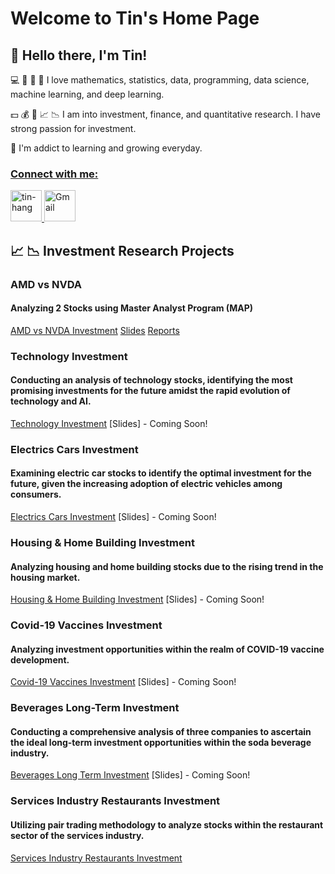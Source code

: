 # Welcome to Tin's Home Page
##  👋 Hello there, I'm Tin!

💻 🔢 🔣 🤖 I love mathematics, statistics, data, programming, data science, machine learning, and deep learning.  

💵 💰 💸 📈 📉 I am into investment, finance, and quantitative research. I have strong passion for investment. 

🌱 I'm addict to learning and growing everyday.  

### <ins> Connect with me:
<div style="text-align: left; margin-bottom: 20px;">
    <a href="https://www.linkedin.com/in/tin-hang" target="_blank">
        <img src="https://raw.githubusercontent.com/rahuldkjain/github-profile-readme-generator/master/src/images/icons/Social/linked-in-alt.svg" alt="tin-hang" height="50" width="50"/>
    </a>
    <a href="mailto:lastancientone@gmail.com" target="_blank">
        <img src="https://www.base64-image.de/build/img/mr-base64-482fa1f767.png" alt="Gmail" width="50" height="50"/>
    </a>
</div>  

## 📈 📉 Investment Research Projects
### AMD vs NVDA 
#### Analyzing 2 Stocks using Master Analyst Program (MAP)
[AMD vs NVDA Investment](https://github.com/LastAncientOne/AMD-vs-NVDA) [Slides](https://github.com/LastAncientOne/AMD-vs-NVDA/blob/main/AMD%20vs%20NVDA%20Slides.pdf) [Reports](https://github.com/LastAncientOne/AMD-vs-NVDA/blob/main/AMD%20vs%20NVDA%20Reports.pdf)

### Technology Investment
#### Conducting an analysis of technology stocks, identifying the most promising investments for the future amidst the rapid evolution of technology and AI.  
[Technology Investment](https://github.com/LastAncientOne/Technology_Investment) [Slides] - Coming Soon!

### Electrics Cars Investment
#### Examining electric car stocks to identify the optimal investment for the future, given the increasing adoption of electric vehicles among consumers.   
[Electrics Cars Investment](https://github.com/LastAncientOne/Electric_Cars_Investment) [Slides] - Coming Soon!

### Housing & Home Building Investment
#### Analyzing housing and home building stocks due to the rising trend in the housing market.  
[Housing & Home Building Investment](https://github.com/LastAncientOne/Housing_Home_Building_Investment) [Slides] - Coming Soon!

### Covid-19 Vaccines Investment  
#### Analyzing investment opportunities within the realm of COVID-19 vaccine development.  
[Covid-19 Vaccines Investment](https://github.com/LastAncientOne/Covid-19_Vaccines_Investment) [Slides] - Coming Soon!

### Beverages Long-Term Investment  
#### Conducting a comprehensive analysis of three companies to ascertain the ideal long-term investment opportunities within the soda beverage industry.  
[Beverages Long Term Investment](https://github.com/LastAncientOne/Beverages_Long_Term_Investment) [Slides] - Coming Soon!   

### Services Industry Restaurants Investment  
#### Utilizing pair trading methodology to analyze stocks within the restaurant sector of the services industry.  
[Services Industry Restaurants Investment](https://github.com/LastAncientOne/Trading-Strategies-in-Emerging-Markets-Coursera/) 
